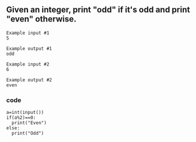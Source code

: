 ## Given an integer, print "odd" if it's odd and print "even" otherwise.

```
Example input #1
5

Example output #1
odd

Example input #2
6

Example output #2
even
```
### code
```
a=int(input())
if(a%2)==0:
  print("Even")
else:
  print("Odd")
```
